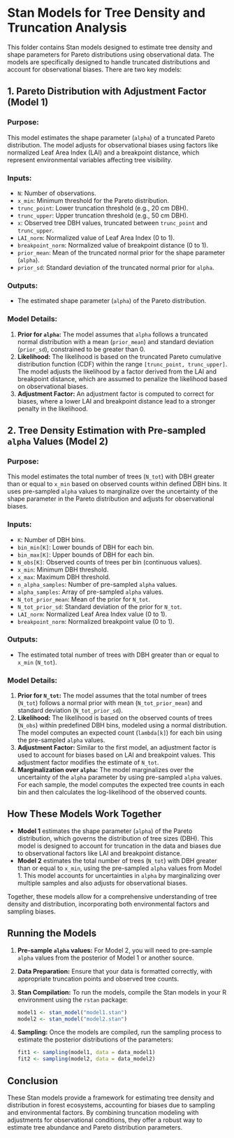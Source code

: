 
# Stan Models for Tree Density and Truncation Analysis

This folder contains Stan models designed to estimate tree density and shape parameters for Pareto distributions using observational data. The models are specifically designed to handle truncated distributions and account for observational biases. There are two key models:

## 1. Pareto Distribution with Adjustment Factor (Model 1)

### Purpose:
This model estimates the shape parameter (`alpha`) of a truncated Pareto distribution. The model adjusts for observational biases using factors like normalized Leaf Area Index (LAI) and a breakpoint distance, which represent environmental variables affecting tree visibility.

### Inputs:
- `N`: Number of observations.
- `x_min`: Minimum threshold for the Pareto distribution.
- `trunc_point`: Lower truncation threshold (e.g., 20 cm DBH).
- `trunc_upper`: Upper truncation threshold (e.g., 50 cm DBH).
- `x`: Observed tree DBH values, truncated between `trunc_point` and `trunc_upper`.
- `LAI_norm`: Normalized value of Leaf Area Index (0 to 1).
- `breakpoint_norm`: Normalized value of breakpoint distance (0 to 1).
- `prior_mean`: Mean of the truncated normal prior for the shape parameter (`alpha`).
- `prior_sd`: Standard deviation of the truncated normal prior for `alpha`.

### Outputs:
- The estimated shape parameter (`alpha`) of the Pareto distribution.

### Model Details:
1. **Prior for `alpha`:** The model assumes that `alpha` follows a truncated normal distribution with a mean (`prior_mean`) and standard deviation (`prior_sd`), constrained to be greater than 0.
2. **Likelihood:** The likelihood is based on the truncated Pareto cumulative distribution function (CDF) within the range `[trunc_point, trunc_upper]`. The model adjusts the likelihood by a factor derived from the LAI and breakpoint distance, which are assumed to penalize the likelihood based on observational biases.
3. **Adjustment Factor:** An adjustment factor is computed to correct for biases, where a lower LAI and breakpoint distance lead to a stronger penalty in the likelihood.

## 2. Tree Density Estimation with Pre-sampled `alpha` Values (Model 2)

### Purpose:
This model estimates the total number of trees (`N_tot`) with DBH greater than or equal to `x_min` based on observed counts within defined DBH bins. It uses pre-sampled `alpha` values to marginalize over the uncertainty of the shape parameter in the Pareto distribution and adjusts for observational biases.

### Inputs:
- `K`: Number of DBH bins.
- `bin_min[K]`: Lower bounds of DBH for each bin.
- `bin_max[K]`: Upper bounds of DBH for each bin.
- `N_obs[K]`: Observed counts of trees per bin (continuous values).
- `x_min`: Minimum DBH threshold.
- `x_max`: Maximum DBH threshold.
- `n_alpha_samples`: Number of pre-sampled `alpha` values.
- `alpha_samples`: Array of pre-sampled `alpha` values.
- `N_tot_prior_mean`: Mean of the prior for `N_tot`.
- `N_tot_prior_sd`: Standard deviation of the prior for `N_tot`.
- `LAI_norm`: Normalized Leaf Area Index value (0 to 1).
- `breakpoint_norm`: Normalized breakpoint value (0 to 1).

### Outputs:
- The estimated total number of trees with DBH greater than or equal to `x_min` (`N_tot`).

### Model Details:
1. **Prior for `N_tot`:** The model assumes that the total number of trees (`N_tot`) follows a normal prior with mean (`N_tot_prior_mean`) and standard deviation (`N_tot_prior_sd`).
2. **Likelihood:** The likelihood is based on the observed counts of trees (`N_obs`) within predefined DBH bins, modeled using a normal distribution. The model computes an expected count (`lambda[k]`) for each bin using the pre-sampled `alpha` values.
3. **Adjustment Factor:** Similar to the first model, an adjustment factor is used to account for biases based on LAI and breakpoint values. This adjustment factor modifies the estimate of `N_tot`.
4. **Marginalization over `alpha`:** The model marginalizes over the uncertainty of the `alpha` parameter by using pre-sampled `alpha` values. For each sample, the model computes the expected tree counts in each bin and then calculates the log-likelihood of the observed counts.

## How These Models Work Together

- **Model 1** estimates the shape parameter (`alpha`) of the Pareto distribution, which governs the distribution of tree sizes (DBH). This model is designed to account for truncation in the data and biases due to observational factors like LAI and breakpoint distance.
- **Model 2** estimates the total number of trees (`N_tot`) with DBH greater than or equal to `x_min`, using the pre-sampled `alpha` values from Model 1. This model accounts for uncertainties in `alpha` by marginalizing over multiple samples and also adjusts for observational biases.

Together, these models allow for a comprehensive understanding of tree density and distribution, incorporating both environmental factors and sampling biases.

## Running the Models

1. **Pre-sample `alpha` values:** For Model 2, you will need to pre-sample `alpha` values from the posterior of Model 1 or another source.
2. **Data Preparation:** Ensure that your data is formatted correctly, with appropriate truncation points and observed tree counts.
3. **Stan Compilation:** To run the models, compile the Stan models in your R environment using the `rstan` package:

    ```r
    model1 <- stan_model("model1.stan")
    model2 <- stan_model("model2.stan")
    ```

4. **Sampling:** Once the models are compiled, run the sampling process to estimate the posterior distributions of the parameters:

    ```r
    fit1 <- sampling(model1, data = data_model1)
    fit2 <- sampling(model2, data = data_model2)
    ```

## Conclusion

These Stan models provide a framework for estimating tree density and distribution in forest ecosystems, accounting for biases due to sampling and environmental factors. By combining truncation modeling with adjustments for observational conditions, they offer a robust way to estimate tree abundance and Pareto distribution parameters.